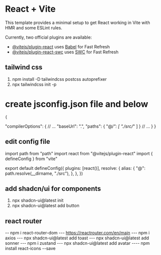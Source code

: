 # React + Vite

This template provides a minimal setup to get React working in Vite with HMR and some ESLint rules.

Currently, two official plugins are available:

- [@vitejs/plugin-react](https://github.com/vitejs/vite-plugin-react/blob/main/packages/plugin-react/README.md) uses [Babel](https://babeljs.io/) for Fast Refresh
- [@vitejs/plugin-react-swc](https://github.com/vitejs/vite-plugin-react-swc) uses [SWC](https://swc.rs/) for Fast Refresh

## tailwind css

1.  npm install -D tailwindcss postcss autoprefixer
2.  npx tailwindcss init -p

# create jsconfig.json file and below

    {

"compilerOptions": {
// ...
"baseUrl": ".",
"paths": {
"@/_": [
"./src/_"
]
}
// ...
}
}

## edit config file

import path from "path"
import react from "@vitejs/plugin-react"
import { defineConfig } from "vite"

export default defineConfig({
plugins: [react()],
resolve: {
alias: {
"@": path.resolve(\_\_dirname, "./src"),
},
},
})

## add shadcn/ui for components

1.  npx shadcn-ui@latest init
2.  npx shadcn-ui@latest add button

## react router

-- npm i react-router-dom
--- https://reactrouter.com/en/main
--- npm i axios
--- npx shadcn-ui@latest add toast
--- npx shadcn-ui@latest add sonner
--- npm i zustand
--- npx shadcn-ui@latest add avatar
---- npm install react-icons --save
